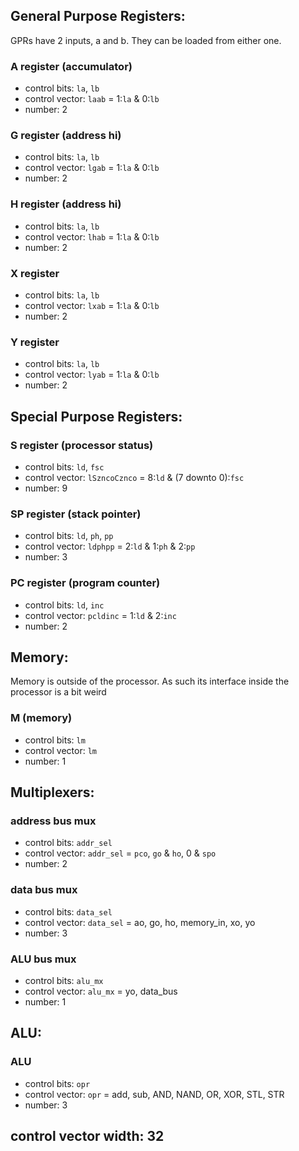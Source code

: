 ## General Purpose Registers:
GPRs have 2 inputs, a and b. They can be loaded from either one.

### A register (accumulator)
- control bits: `la`, `lb`
- control vector: `laab` = 1:`la` & 0:`lb`
- number: 2

### G register (address hi) 
- control bits: `la`, `lb`
- control vector: `lgab` = 1:`la` & 0:`lb`
- number: 2

### H register (address hi)
- control bits: `la`, `lb`
- control vector: `lhab` = 1:`la` & 0:`lb`
- number: 2

### X register
- control bits: `la`, `lb`
- control vector: `lxab` = 1:`la` & 0:`lb`
- number: 2

### Y register
- control bits: `la`, `lb`
- control vector: `lyab` = 1:`la` & 0:`lb`
- number: 2


## Special Purpose Registers:

### S register (processor status)
- control bits: `ld`, `fsc`
- control vector: `lSzncoCznco` = 8:`ld` & (7 downto 0):`fsc`
- number: 9

### SP register (stack pointer)
- control bits: `ld`, `ph`, `pp`
- control vector: `ldphpp` = 2:`ld` & 1:`ph` & 2:`pp`
- number: 3

### PC register (program counter)
- control bits: `ld`, `inc`
- control vector: `pcldinc` = 1:`ld` & 2:`inc`
- number: 2


## Memory:
Memory is outside of the processor. As such its interface inside the processor is a bit weird

### M (memory)
- control bits: `lm`
- control vector: `lm`
- number: 1


## Multiplexers:

### address bus mux
- control bits: `addr_sel`
- control vector: `addr_sel` = `pco`, `go` & `ho`, 0 & `spo`
- number: 2

### data bus mux
- control bits: `data_sel`
- control vector: `data_sel` = ao, go, ho, memory_in, xo, yo
- number: 3

### ALU bus mux
- control bits: `alu_mx`
- control vector: `alu_mx` = yo, data_bus
- number: 1


## ALU:

### ALU
- control bits: `opr`
- control vector: `opr` = add, sub, AND, NAND, OR, XOR, STL, STR
- number: 3

## control vector width: 32
